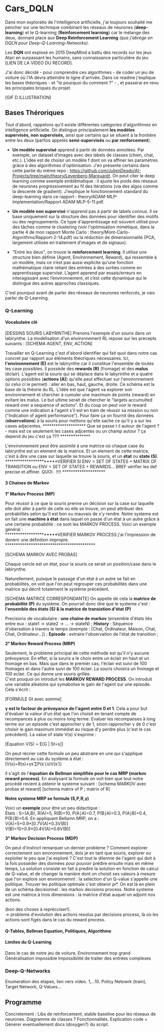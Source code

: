 # Cars_DQLN

Dans mon exploratio de l'intelligence artificielle, j'ai toujours souhaité me pencher sur une technique combinant les réseaux de neurones (**deep-learning**) et le Q-learning (**Reinforcement learning**) car le mélange des deux, donnant place aux **Deep Reinforcement Learning** *(que j'abrège en DQLN pour Deep-Q-Learning-Networks)*. 

Les **DQN** ont explosé en 2015 DeepMind a battu des records sur les jeux Atari en surpassant les humains, sans connaissance particulière du jeu [LIEN DE LA VIDEO DU RECORD]. 


J'ai donc décidé - pour comprendre ces algorithmes - de coder un jeu de voiture où l'IA devra atteindre le ligne d'arrivée. Dans ce readme j'explique les bases théoriques - et "le pourquoi du comment ?" - , et passerai en revu les principales briques du projet. 

[GIF D ILLUSTRATION] 

## Bases Théroriques 

Tout d'abord, rappelons qu'il existe différentes catégories d'algorithmes en intelligence artificielle. On distingue principalement **les modèles supervisés, non supervisés,** ainsi que certains qui se situent à la frontière entre les deux (parfois appelés **semi-supervisés** ou **par renforcement**).

- **Un modèle supervisé** apprend à partir de données annotées. Par exemple, un dataset d’images avec des labels de classes (chien, chat, etc.). L'idée est de choisir un modèle f dont on va affiner les paramètres grâce à des algorithmes d'optimisation. J'en présente certains dans cette partie du même repo : https://github.com/JulienDesdo/AI-Projects/tree/main/theory/Levenberg-Marquardt. On peut citer le deep learning comme exemple emblématique : il ajuste les poids des réseaux de neurones progressivement au fil des itérations (via des algos comme la descente de gradient). J'explique le fonctionnement standard du deep-learning dans ce rapport : theory/ADAM-MLP-Implementation/Rapport ADAM MLP-5-11.pdf. 

- **Un modèle non supervisé** n'apprend pas à partir de labels connus. Il se base uniquement sur la structure des données pour identifier des motifs ou des regroupements. Ce type d'apprentissage est souvent utilisé pour des tâches comme le clustering (voir l'optimisation mimétique, dans la partie 4 de mon rapport Monte Carlo : theory/Mont-Carlo-Algorithms/Rapport-2-14.pdf) ou la réduction de dimensionnalité (PCA, largement utilisée en traitement d'images et de signaux).

- "Entre les deux", on trouve le **reinforcement learning**. Il utilise une structure bien définie (Agent, Environnement, Reward), qui ressemble à un modèle, mais ce n’est pas aussi explicite qu’une fonction mathématique claire reliant des entrées à des sorties comme en apprentissage supervisé. L’agent apprend par essais/erreurs en interagissant avec l’environnement, et c’est cette dynamique qui le distingue des autres approches classiques.

C'est pourquoi avant de parler des réseaux de neurones renforcés, je vais parler de Q-Learning. 

### Q-Learning 

  #### Vocabulaire clé 

  [DESSINS SOURIS LABYRINTHE]
  Prenons l'exemple d'un souris dans un labirynthe. La modélisation d'un environnement RL repose sur les precepts suivants : 
  [SCHEMA AGENT, ENV, ACTION]

  Travailler en Q-Learning c'est d'abord identifier qui fait quoi dans notre cas concret par rapport aux éléments théoriques nécessaires. Ici, **l'environnement (E)** est le labirynthe car il constitue l'ensemble de toutes les case possibles. Il possède des **rewards (R)** (fromage) et des **malus** (éclair). L'agent est la souris qui se déplace dans le labyrinthe et a quatre options possibles (**actions (A)**) qu'elle peut effectuer sur l'environnement (si celui ci le permet) : aller en bas, haut, gauche, droite. Ce schéma est la base de la théorie du RL. L'idée est que l'agent va explorer son environnement et chercher à cumuler une maximum de points (reward) en evitant les malus. Le but ultime serait de chercher le "largets accumulted reward over a sequence of actions". Et du coup on peut voir le reward comme une indication à l'agent s'il est en train de réussir sa mission ou non ("Indication of agent performance"). 
  Pour faire ça on fournit des données (**observations**) à la souris pour mettons qu'elle sache ce qu'il y a sur les cases adjacentes. ******************** Que se passe t il autour de l'agent ? - mais est ce seulement les cases adjcentes ou un champ autour ? ça depend du jeu c'est ça ??? **************
  
  L'environnement peut être assimilé à une matrice où chaque case du labirynthe est un element de la matrice. Et un element de cette matrice, c'est à dire une case sur laquelle se trouve la souris, et un **état** ou **state (S)**.
***********************VERIFIER SI ENV = SET OF STATES + MATRIX OF TRANSITION ou ENV = SET OF STATES + REWARDS... BREF vérifier les def precise et affiner. QUOI . !!!! ********************
  
  #### 3 Chaines de Markov 

**1° Markov Process (MP)** <br>

Pour réussir à ce que la souris prenne un décision sur la case sur laquelle elle doit aller à partir de celle où elle se trouve, on peut attribuer des probabilités selon qu'il est bon ou mauvais de s'y rendre. Notre systeme est en fait une **machine à état** dans laquel on passe d'un état à un autre grâce à une certaine probabilité : ce sont les MARKOV PROCESS. Voici un exemple général :  
***********************VERIFIER MARKOV PROCESS j'ai l'impression de donenr une définition impropre. ******************************************

[SCHEMA MARKOV AVEC PROBAS]

Chaque cercle est un état, pour la souris ce serait un position/case dans le labirynthe. 

Naturellement, puisque le passage d'un état à un autre se fait en probabilités, on voit que l'on peut regrouper ces probabilités dans une matrice qui décrit totalement le système précédent. 

[SCHEMA MATRICE CORRESPONDANTE]
On appelle de cela la **matrice de probabilité (P)** du système. On pourrait donc dire que le systeme c'est : **l'ensemble des états (S) & la matrice de transistion d'état (P)**

Precisions de vocabulaire : **une chaine de markov** (ensemble d'états liés entre eux : state1 -> state2 -> ... -> stateN) ; **History** : Séquence d'obersation à travers le temps (exemple : [Chat, Ordinateur, Maison, Chat, Chat, Ordinateur...]) ; **Episode** :  extraire l'observation de l'état de transition ; 

**2° Markov Reward Process (MRP)** <br>

Seulement, le probleme principal de cette méthode est qu'il n'y aucune prévoyance. En effet, si la souris a le choix entre un éclair en haut et un fromage en bas. Mais que dans le premier cas, l'éclair est suivi de 100 fromages et dans l'autre suivi de 100 éclair. La souris choisira un fromage et 100 eclair. Ce qui donne une souris grillée.<br>
C'est pouquoi on introduit les **MARKOV REWARD PROCESS**. On introduit une variable aléatoire qui symabolise le gain de l'agent sur une episode. Cela s'écrit : 

[FORMULE Gt avec somme] 

**γ est le facteur de prévoyance de l'agent entre 0 et 1**. Cela a pour but d'évaluer la valeur d'un état que l'on choisit en tenant compte de recompances à plus ou moins long terme. Evaluer les recompanses à long terme sur un episode c'est approcher γ de 1, sinon rapprocher γ de 0 c'est choisir le gain maximum immédiat au risque d'y perdre plus (c'est le cas précédent). La value of state V(s) s'exprime : 

[Equation V(S) = E[G | St=s]]

On peut récrier cette formule un peu abstraire en une qui s'applique directement au cas du système à état : <br>
[V(s)=R(s)+γs′∑​P(s′∣s)V(s′)] 

Il s'agit de l'**équation de Bellman simplifiée pour le cas MRP (markov reward process)**. En analysant la formule on voit bien que tout notre procédé revient à obtenir le systeme suivant : 
[schema MARKOV avec probas et reward]
[schema matrix of P ; matrix of R]

**Notre systeme MRP se formule (S,P,R,γ)** <br>

Voici un **exemple** pour être un peu didactique : <br>
États : S={A,B}, R(A)=5, R(B)=10, P(A∣A)=0.7, P(B∣A)=0.3, P(A∣B)=0.4, P(B∣B)=0.6. En appliquant Bellamn MRP, on a : 
V(A)=5+0.9×[0.7V(A)+0.3V(B)] <br>
V(B)=10+0.9×[0.4V(A)+0.6V(B)] <br>

**3° Markov Decision Process (MDP)** <br>



On peut d'instinct remarquer un dernier probleme ? Comment explorer correctement son environnement, dois je en tant que souris, explorer ou exploiter le peu que j'ai exploré ? C'est tout le dilemne de l'agent qui doit à la fois posséder des données pour pouvoir prédire ensuite mais en même temps,
   La solution consiste en fait à predire la solution en fonction de calcul de Q-value, et de changer la manière dont on choisit ses valeurs à mesure que l'on explore son environnemnt : la selection d'un Q-value s'appelle une politique. Trouver les politique optimale c'est obtenir pi*. On est là en plein de un schéma decisionnel : les markov decisions process. Notre systeme est une matrice à trois dimensions : la matrice d'état auquel on adjoint nos actions. 

(bon des choses à reprécciser!).   
-> probleme d'evolution des actions resolus par decisions process, là où les actions sont figés dans le cas du reward process. 

  #### Q-Tables, Bellman Equation, Politiques, Algorithme


  
  #### Limites du Q-Learning 

  Dans le cas de notre jeu de voiture, 
  Environnement trop grand
  Généralisation impossible
  Impossibilité de traiter des entrées complexes

### Deep-Q-Networks 

Enumeration des etapes, lien vers video. 1,...10. Policy Netowrk (train), Target Network, Q-Values... 

## Programme

Concretement : Libs de reinforcement, stable baseline pour les réseaux de neurones. 
Diagramme de classes ? 
Fonctionnalités. 
Explication code + Générer eventuellement docs (doxygen?) du script. 

